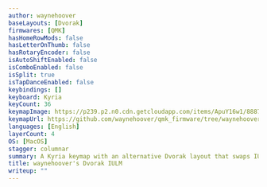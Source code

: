 ```yaml
---
author: waynehoover
baseLayouts: [Dvorak]
firmwares: [QMK]
hasHomeRowMods: false
hasLetterOnThumb: false
hasRotaryEncoder: false
isAutoShiftEnabled: false
isComboEnabled: false
isSplit: true
isTapDanceEnabled: false
keybindings: []
keyboard: Kyria
keyCount: 36
keymapImage: https://p239.p2.n0.cdn.getcloudapp.com/items/ApuY16w1/8887acb2-082c-412b-899e-b5c3fa062040.jpg 
keymapUrl: https://github.com/waynehoover/qmk_firmware/tree/waynehoover_keymaps/keyboards/splitkb/kyria/keymaps/waynehoover
languages: [English]
layerCount: 4
OS: [MacOS]
stagger: columnar
summary: A Kyria keymap with an alternative Dvorak layout that swaps IU and LM, with the bonus of swapped shift state for semicolon (;)
title: waynehoover's Dvorak IULM
writeup: ""
---
```

